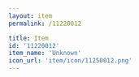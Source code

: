 ```yaml
---
layout: item
permalink: /11220012

title: Item
id: '11220012'
item_name: 'Unknown'
icon_url: 'item/icon/11250012.png'
---
```

